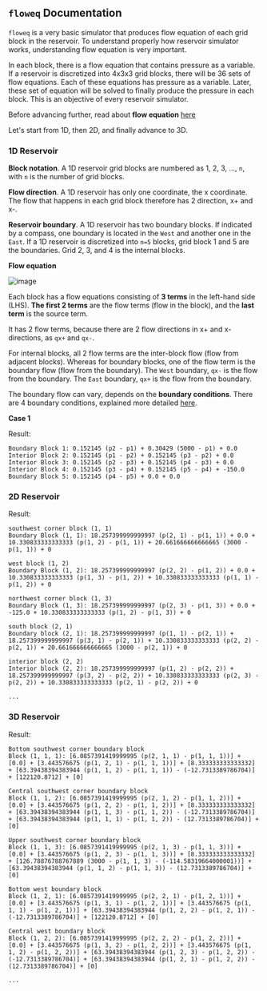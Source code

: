 ## `floweq` Documentation

`floweq` is a very basic simulator that produces flow equation of each grid block in the reservoir. To understand properly how reservoir simulator works, understanding flow equation is very important. 

In each block, there is a flow equation that contains pressure as a variable. If a reservoir is discretized into 4x3x3 grid blocks, there will be 36 sets of flow equations. Each of these equations has pressure as a variable. Later, these set of equation will be solved to finally produce the pressure in each block. This is an objective of every reservoir simulator.

Before advancing further, read about **flow equation** [here](https://github.com/yohanesnuwara/pyresim/wiki/Flow-Equations) 

Let's start from 1D, then 2D, and finally advance to 3D. 

### 1D Reservoir

**Block notation**. A 1D reservoir grid blocks are numbered as 1, 2, 3, ..., `n`, with `n` is the number of grid blocks.

**Flow direction**. A 1D reservoir has only one coordinate, the x coordinate. The flow that happens in each grid block therefore has 2 direction, x+ and x-. 

**Reservoir boundary**. A 1D reservoir has two boundary blocks. If indicated by a compass, one boundary is located in the `West` and another one in the `East`. If a 1D reservoir is discretized into `n=5` blocks, grid block 1 and 5 are the boundaries. Grid 2, 3, and 4 is the internal blocks. 

**Flow equation**

![image](https://user-images.githubusercontent.com/51282928/88473162-e2eb0400-cf44-11ea-998d-19935257562f.png)

Each block has a flow equations consisting of **3 terms** in the left-hand side (LHS). **The first 2 terms** are the flow terms (flow in the block), and the **last term** is the source term. 

It has 2 flow terms, because there are 2 flow directions in x+ and x- directions, as `qx+` and `qx-`. 

For internal blocks, all 2 flow terms are the inter-block flow (flow from adjacent blocks). Whereas for boundary blocks, one of the flow term is the boundary flow (flow from the boundary). The `West` boundary, `qx-` is the flow from the boundary. The `East` boundary, `qx+` is the flow from the boundary. 

The boundary flow can vary, depends on the **boundary conditions**. There are 4 boundary conditions, explained more detailed [here](https://github.com/yohanesnuwara/pyresim/wiki/Boundary-Conditions).

**Case 1**

Result:

```
Boundary Block 1: 0.152145 (p2 - p1) + 0.30429 (5000 - p1) + 0.0
Interior Block 2: 0.152145 (p1 - p2) + 0.152145 (p3 - p2) + 0.0
Interior Block 3: 0.152145 (p2 - p3) + 0.152145 (p4 - p3) + 0.0
Interior Block 4: 0.152145 (p3 - p4) + 0.152145 (p5 - p4) + -150.0
Boundary Block 5: 0.152145 (p4 - p5) + 0.0 + 0.0
```

### 2D Reservoir

Result:

```
southwest corner block (1, 1)
Boundary Block (1, 1): 18.257399999999997 (p(2, 1) - p(1, 1)) + 0.0 + 10.330833333333333 (p(1, 2) - p(1, 1)) + 20.661666666666665 (3000 - p(1, 1)) + 0 

west block (1, 2)
Boundary Block (1, 2): 18.257399999999997 (p(2, 2) - p(1, 2)) + 0.0 + 10.330833333333333 (p(1, 3) - p(1, 2)) + 10.330833333333333 (p(1, 1) - p(1, 2)) + 0 

northwest corner block (1, 3)
Boundary Block (1, 3): 18.257399999999997 (p(2, 3) - p(1, 3)) + 0.0 + -125.0 + 10.330833333333333 (p(1, 2) - p(1, 3)) + 0 

south block (2, 1)
Boundary block (2, 1): 18.257399999999997 (p(1, 1) - p(2, 1)) + 18.257399999999997 (p(3, 1) - p(2, 1)) + 10.330833333333333 (p(2, 2) - p(2, 1)) + 20.661666666666665 (3000 - p(2, 1)) + 0 

interior block (2, 2)
Interior block (2, 2): 18.257399999999997 (p(1, 2) - p(2, 2)) + 18.257399999999997 (p(3, 2) - p(2, 2)) + 10.330833333333333 (p(2, 3) - p(2, 2)) + 10.330833333333333 (p(2, 1) - p(2, 2)) + 0 

...
```

### 3D Reservoir

Result:

```
Bottom southwest corner boundary block
Block (1, 1, 1): [6.0857391419999995 (p(2, 1, 1) - p(1, 1, 1))] + [0.0] + [3.443576675 (p(1, 2, 1) - p(1, 1, 1))] + [8.333333333333332] + [63.39438394383944 (p(1, 1, 2) - p(1, 1, 1)) - (-12.7313389786704)] + [122120.8712] + [0] 

Central southwest corner boundary block
Block (1, 1, 2): [6.0857391419999995 (p(2, 1, 2) - p(1, 1, 2))] + [0.0] + [3.443576675 (p(1, 2, 2) - p(1, 1, 2))] + [8.333333333333332] + [63.39438394383944 (p(1, 1, 3) - p(1, 1, 2)) - (-12.7313389786704)] + [63.39438394383944 (p(1, 1, 1) - p(1, 1, 2)) - (12.7313389786704)] + [0] 

Upper southwest corner boundary block
Block (1, 1, 3): [6.0857391419999995 (p(2, 1, 3) - p(1, 1, 3))] + [0.0] + [3.443576675 (p(1, 2, 3) - p(1, 1, 3))] + [8.333333333333332] + [126.78876788767889 (3000 - p(1, 1, 3) - (-114.58319664000001))] + [63.39438394383944 (p(1, 1, 2) - p(1, 1, 3)) - (12.7313389786704)] + [0] 

Bottom west boundary block
Block (1, 2, 1): [6.0857391419999995 (p(2, 2, 1) - p(1, 2, 1))] + [0.0] + [3.443576675 (p(1, 3, 1) - p(1, 2, 1))] + [3.443576675 (p(1, 1, 1) - p(1, 2, 1))] + [63.39438394383944 (p(1, 2, 2) - p(1, 2, 1)) - (-12.7313389786704)] + [122120.8712] + [0] 

Central west boundary block
Block (1, 2, 2): [6.0857391419999995 (p(2, 2, 2) - p(1, 2, 2))] + [0.0] + [3.443576675 (p(1, 3, 2) - p(1, 2, 2))] + [3.443576675 (p(1, 1, 2) - p(1, 2, 2))] + [63.39438394383944 (p(1, 2, 3) - p(1, 2, 2)) - (-12.7313389786704)] + [63.39438394383944 (p(1, 2, 1) - p(1, 2, 2)) - (12.7313389786704)] + [0] 

...
```
